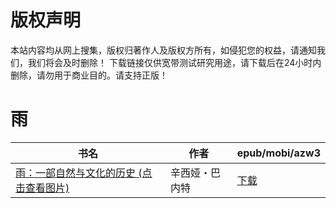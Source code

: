 # 版权声明

本站内容均从网上搜集，版权归著作人及版权方所有，如侵犯您的权益，请通知我们，我们将会及时删除！ 下载链接仅供宽带测试研究用途，请下载后在24小时内删除，请勿用于商业目的。请支持正版！

# 雨

| 书名 | 作者 | epub/mobi/azw3 |
| --- | --- | --- |
| [雨：一部自然与文化的历史 (点击查看图片)](https://www.dushupai.com/attachment/2024/06/08/069db68d2a02c69c.jpg) | 辛西娅・巴内特 | [下载](https://url89.ctfile.com/f/31084289-1357052986-524b51?p=8866) |
